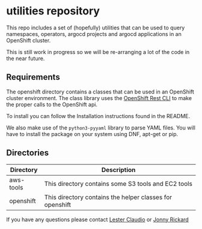 # utilities repository

This repo includes a set of (hopefully) utilities that can be used to query namespaces,
operators, argocd projects and argocd applications in an OpenShift cluster.

This is still work in progress so we will be re-arranging a lot of the code in the near future.

## Requirements

The openshift directory contains a classes that can be used in an OpenShift cluster environment.
The class library uses the [OpenShift Rest CLI](https://github.com/openshift/openshift-restclient-python)
to make the proper calls to the OpenShift api.

To install you can follow the Installation instructions found in the README.

We also make use of the `python3-pyyaml` library to parse YAML files. You will have to install
the package on your system using DNF, apt-get or pip.

## Directories

| Directory | Description |
| ------ | ------ |
| aws-tools | This directory contains some S3 tools and EC2  tools |
| openshift | This directory contains the helper classes for openshift |

If you have any questions please contact [Lester Claudio](claudiol@redhat.com) or [Jonny Rickard](jrickard@redaht.com)
